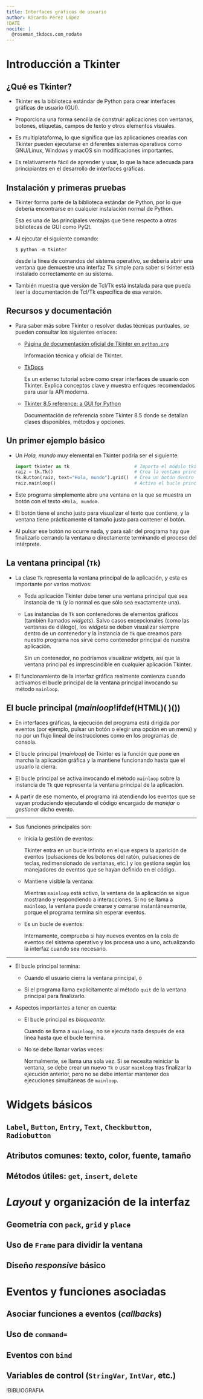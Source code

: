 ```yaml
---
title: Interfaces gráficas de usuario
author: Ricardo Pérez López
!DATE
nocite: |
  @roseman_tkdocs.com_nodate
---
```


# Introducción a Tkinter

## ¿Qué es Tkinter?

- Tkinter es la biblioteca estándar de Python para crear interfaces gráficas de
  usuario (GUI).

- Proporciona una forma sencilla de construir aplicaciones con ventanas,
  botones, etiquetas, campos de texto y otros elementos visuales.

- Es multiplataforma, lo que significa que las aplicaciones creadas con Tkinter
  pueden ejecutarse en diferentes sistemas operativos como GNU/Linux, Windows y
  macOS sin modificaciones importantes.

- Es relativamente fácil de aprender y usar, lo que la hace adecuada para
  principiantes en el desarrollo de interfaces gráficas.

## Instalación y primeras pruebas

- Tkinter forma parte de la biblioteca estándar de Python, por lo que debería
  encontrarse en cualquier instalación normal de Python.

  Esa es una de las principales ventajas que tiene respecto a otras bibliotecas
  de GUI como PyQt.

- Al ejecutar el siguiente comando:

  ```console
  $ python -m tkinter
  ```

  desde la línea de comandos del sistema operativo, se debería abrir una
  ventana que demuestre una interfaz Tk simple para saber si tkinter está
  instalado correctamente en su sistema.

- También muestra qué versión de Tcl/Tk está instalada para que pueda leer la
  documentación de Tcl/Tk específica de esa versión.

## Recursos y documentación

- Para saber más sobre Tkinter o resolver dudas técnicas puntuales, se pueden
  consultar los siguientes enlaces:

  - [Página de documentación oficial de Tkinter en `python.org`](https://docs.python.org/es/3.13/library/tkinter.html)

    Información técnica y oficial de Tkinter.

  - [TkDocs](https://tkdocs.com/)

    Es un extenso tutorial sobre como crear interfaces de usuario con Tkinter.
    Explica conceptos clave y muestra enfoques recomendados para usar la API
    moderna.

  - [Tkinter 8.5 reference: a GUI for Python](https://www.tkdocs.com/shipman/)

    Documentación de referencia sobre Tkinter 8.5 donde se detallan clases
    disponibles, métodos y opciones.

## Un primer ejemplo básico

- Un _Hola, mundo_ muy elemental en Tkinter podría ser el siguiente:

  ```python
  import tkinter as tk                        # Importa el módulo tkinter con el nombre tk
  raiz = tk.Tk()                              # Crea la ventana principal
  tk.Button(raiz, text="Hola, mundo").grid()  # Crea un botón dentro de la ventana principal
  raiz.mainloop()                             # Activa el bucle principal
  ```

- Este programa simplemente abre una ventana en la que se muestra un botón con
  el texto «`Hola, mundo`».

- El botón tiene el ancho justo para visualizar el texto que contiene, y la
  ventana tiene prácticamente el tamaño justo para contener el botón.

- Al pulsar ese botón no ocurre nada, y para salir del programa hay que
  finalizarlo cerrando la ventana o directamente terminando el proceso del
  intérprete.

## La ventana principal (`Tk`)

- La clase `Tk` representa la ventana principal de la aplicación, y esta es
  importante por varios motivos:

  - Toda aplicación Tkinter debe tener una ventana principal que sea instancia
    de `Tk` (y lo normal es que sólo sea exactamente una).

  - Las instancias de `Tk` son contenedores de elementos gráficos (también
    llamados _widgets_). Salvo casos excepcionales (como las ventanas de
    diálogo), los _widgets_ se deben visualizar siempre dentro de un contenedor
    y la instancia de `Tk` que creamos para nuestro programa nos sirve como
    contenedor principal de nuestra aplicación.

    Sin un contenedor, no podríamos visualizar _widgets_, así que la ventana
    principal es imprescindible en cualquier aplicación Tkinter.

- El funcionamiento de la interfaz gráfica realmente comienza cuando activamos
  el bucle principal de la ventana principal invocando su método `mainloop`.

## El bucle principal (*mainloop*!ifdef(HTML)(&nbsp;)())

- En interfaces gráficas, la ejecución del programa está dirigida por eventos
  (por ejemplo, pulsar un botón o elegir una opción en un menú) y no por un
  flujo lineal de instrucciones como en los programas de consola.

- El bucle principal (_mainloop_) de Tkinter es la función que pone en marcha
  la aplicación gráfica y la mantiene funcionando hasta que el usuario la
  cierra.

- El bucle principal se activa invocando el método `mainloop` sobre la
  instancia de `Tk` que representa la ventana principal de la aplicación.

- A partir de ese momento, el programa irá atendiendo los eventos que se vayan
  produciendo ejecutando el código encargado de _manejar_ o _gestionar_ dicho
  evento.

---

- Sus funciones principales son:

  - Inicia la gestión de eventos:

    Tkinter entra en un bucle infinito en el que espera la aparición de eventos
    (pulsaciones de los botones del ratón, pulsaciones de teclas,
    redimensionado de ventanas, etc.) y los gestiona según los manejadores de
    eventos que se hayan definido en el código.

  - Mantiene visible la ventana:

    Mientras `mainloop` está activo, la ventana de la aplicación se sigue
    mostrando y respondiendo a interacciones. Si no se llama a `mainloop`, la
    ventana puede crearse y cerrarse instantáneamente, porque el programa
    termina sin esperar eventos.

  - Es un bucle de eventos:

    Internamente, comprueba si hay nuevos eventos en la cola de eventos del
    sistema operativo y los procesa uno a uno, actualizando la interfaz cuando
    sea necesario.

---

- El bucle principal termina:

  - Cuando el usuario cierra la ventana principal, o

  - Si el programa llama explícitamente al método `quit` de la ventana
    principal para finalizarlo.

- Aspectos importantes a tener en cuenta:

  - El bucle principal es _bloqueante_:

    Cuando se llama a `mainloop`, no se ejecuta nada después de esa línea hasta
    que el bucle termina.

  - No se debe llamar varias veces:

    Normalmente, se llama una sola vez. Si se necesita reiniciar la ventana, se
    debe crear un nuevo `Tk` o usar `mainloop` tras finalizar la ejecución
    anterior, pero no se debe intentar mantener dos ejecuciones simultáneas de
    `mainloop`.

# Widgets básicos

## `Label`, `Button`, `Entry`, `Text`, `Checkbutton`, `Radiobutton`

## Atributos comunes: texto, color, fuente, tamaño

## Métodos útiles: `get`, `insert`, `delete`

# *Layout* y organización de la interfaz

## Geometría con `pack`, `grid` y `place`

## Uso de `Frame` para dividir la ventana

## Diseño *responsive* básico

# Eventos y funciones asociadas

## Asociar funciones a eventos (*callbacks*)

## Uso de `command=`

## Eventos con `bind`

## Variables de control (`StringVar`, `IntVar`, etc.)

!BIBLIOGRAFIA
